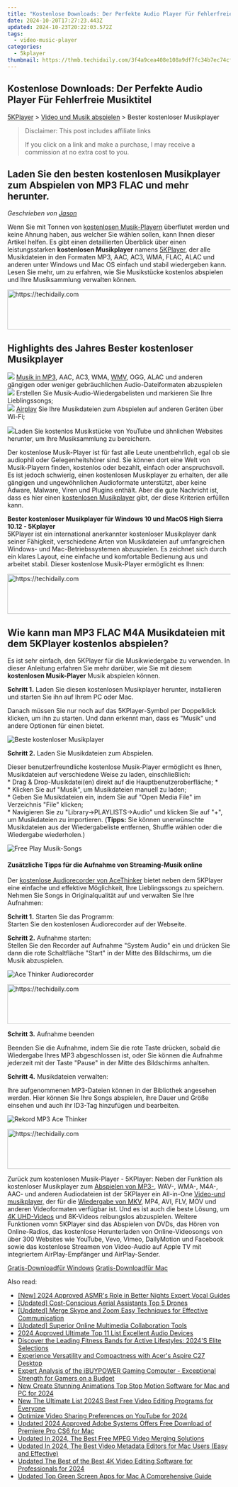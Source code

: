 ```yaml
---
title: "Kostenlose Downloads: Der Perfekte Audio Player Für Fehlerfreie Musiktitel"
date: 2024-10-20T17:27:23.443Z
updated: 2024-10-23T20:22:03.572Z
tags:
  - video-music-player
categories:
  - 5kplayer
thumbnail: https://thmb.techidaily.com/3f4a9cea408e108a9df7fc34b7ec74cff6096437b55c3dea61e7de438d09b247.jpg
---
```


## Kostenlose Downloads: Der Perfekte Audio Player Für Fehlerfreie Musiktitel

[5KPlayer](https://tools.techidaily.com/5kplayer/products/) \> [Video und Musik abspielen](https://tools.techidaily.com/5kplayer/video-music-player/) \> Bester kostenloser Musikplayer 

>  Disclaimer: This post includes affiliate links
>
>  If you click on a link and make a purchase, I may receive a commission at no extra cost to you.
>

## Laden Sie den besten kostenlosen Musikplayer zum Abspielen von MP3 FLAC und mehr herunter.

 _Geschrieben von [Jason](https://www.quora.com/profile/Jason-Copper-1)_

Wenn Sie mit Tonnen von [kostenlosen Musik-Playern](https://tools.techidaily.com/5kplayer/video-music-player/) überflutet werden und keine Ahnung haben, aus welcher Sie wählen sollen, kann Ihnen dieser Artikel helfen. Es gibt einen detaillierten Überblick über einen leistungsstarken **kostenlosen Musikplayer**  namens [5KPlayer](https://tools.techidaily.com/5kplayer/products/), der alle Musikdateien in den Formaten MP3, AAC, AC3, WMA, FLAC, ALAC und anderen unter Windows und Mac OS einfach und stabil wiedergeben kann. Lesen Sie mehr, um zu erfahren, wie Sie Musikstücke kostenlos abspielen und Ihre Musiksammlung verwalten können. 

<!-- affiliate ads begin -->
<a href="https://aligracehair.sjv.io/c/5597632/2006946/19272" target="_top" id="2006946">
  <img src="//a.impactradius-go.com/display-ad/19272-2006946" border="0" alt="https://techidaily.com" width="728" height="90"/>
</a>
<img height="0" width="0" src="https://aligracehair.sjv.io/i/5597632/2006946/19272" style="position:absolute;visibility:hidden;" border="0" />
<!-- affiliate ads end -->

## Highlights des Jahres Bester kostenloser Musikplayer

![](https://www.5kplayer.com/video-music-player-de/../video-music-player/img/check-mp-0224.png) [Musik in MP3](https://tools.techidaily.com/5kplayer/video-music-player/), AAC, AC3, WMA, [WMV](https://tools.techidaily.com/5kplayer/video-music-player/), OGG, ALAC und anderen gängigen oder weniger gebräuchlichen Audio-Dateiformaten abzuspielen  
![](https://www.5kplayer.com/video-music-player-de/../video-music-player/img/check-mp-0224.png) Erstellen Sie Musik-Audio-Wiedergabelisten und markieren Sie Ihre Lieblingssongs;  
![](https://www.5kplayer.com/video-music-player-de/../video-music-player/img/check-mp-0224.png) [Airplay](https://tools.techidaily.com/5kplayer/airplay/) Sie Ihre Musikdateien zum Abspielen auf anderen Geräten über Wi-Fi;   

![](https://www.5kplayer.com/video-music-player-de/../video-music-player/img/check-mp-0224.png)Laden Sie kostenlos Musikstücke von YouTube und ähnlichen Websites herunter, um Ihre Musiksammlung zu bereichern. 

Der kostenlose Musik-Player ist für fast alle Leute unentbehrlich, egal ob sie audiophil oder Gelegenheitshörer sind. Sie können dort eine Welt von Musik-Playern finden, kostenlos oder bezahlt, einfach oder anspruchsvoll. Es ist jedoch schwierig, einen kostenlosen Musikplayer zu erhalten, der alle gängigen und ungewöhnlichen Audioformate unterstützt, aber keine Adware, Malware, Viren und Plugins enthält. Aber die gute Nachricht ist, dass es hier einen [kostenlosen Musikplayer](https://tools.techidaily.com/5kplayer/products/) gibt, der diese Kriterien erfüllen kann. 

**Bester kostenloser Musikplayer für Windows 10 und MacOS High Sierra 10.12 - 5Kplayer**  
 5KPlayer ist ein international anerkannter kostenloser Musikplayer dank seiner Fähigkeit, verschiedene Arten von Musikdateien auf umfangreichen Windows- und Mac-Betriebssystemen abzuspielen. Es zeichnet sich durch ein klares Layout, eine einfache und komfortable Bedienung aus und arbeitet stabil. Dieser kostenlose Musik-Player ermöglicht es Ihnen: 

<!-- affiliate ads begin -->
<a href="https://ephamedtechinc.pxf.io/c/5597632/2123509/26400" target="_top" id="2123509">
  <img src="//a.impactradius-go.com/display-ad/26400-2123509" border="0" alt="https://techidaily.com" width="728" height="90"/>
</a>
<img height="0" width="0" src="https://ephamedtechinc.pxf.io/i/5597632/2123509/26400" style="position:absolute;visibility:hidden;" border="0" />
<!-- affiliate ads end -->

## Wie kann man MP3 FLAC M4A Musikdateien mit dem 5KPlayer kostenlos abspielen?

Es ist sehr einfach, den 5KPlayer für die Musikwiedergabe zu verwenden. In dieser Anleitung erfahren Sie mehr darüber, wie Sie mit diesem **kostenlosen Musik-Player** Musik abspielen können.

**Schritt 1.** Laden Sie diesen kostenlosen Musikplayer herunter, installieren und starten Sie ihn auf Ihrem PC oder Mac. 

Danach müssen Sie nur noch auf das 5KPlayer-Symbol per Doppelklick klicken, um ihn zu starten. Und dann erkennt man, dass es "Musik" und andere Optionen für einen bietet. 

![Beste kostenloser Musikplayer](https://www.5kplayer.com/video-music-player-de/../video-music-player/img/free-music-player.jpg) 

**Schritt 2.** Laden Sie Musikdateien zum Abspielen. 

Dieser benutzerfreundliche kostenlose Musik-Player ermöglicht es Ihnen, Musikdateien auf verschiedene Weise zu laden, einschließlich:   
 \* Drag & Drop-Musikdatei(en) direkt auf die Hauptbenutzeroberfläche; \*   
 \* Klicken Sie auf "Musik", um Musikdateien manuell zu laden;   
 \* Geben Sie Musikdateien ein, indem Sie auf "Open Media File" im Verzeichnis "File" klicken;  
 \* Navigieren Sie zu "Library->PLAYLISTS->Audio" und klicken Sie auf "+", um Musikdateien zu importieren. (**Tipps:** Sie können unerwünschte Musikdateien aus der Wiedergabeliste entfernen, Shuffle wählen oder die Wiedergabe wiederholen.)

![Free Play Musik-Songs](https://www.5kplayer.com/video-music-player-de/../video-music-player/img/flac-music-player.jpg) 

#### **Zusätzliche Tipps für die Aufnahme von Streaming-Musik online**

Der [kostenlose Audiorecorder von AceThinker](https://tools.techidaily.com/acethinker/products/) bietet neben dem 5KPlayer eine einfache und effektive Möglichkeit, Ihre Lieblingssongs zu speichern. Nehmen Sie Songs in Originalqualität auf und verwalten Sie Ihre Aufnahmen: 

**Schritt 1\.** Starten Sie das Programm:   
 Starten Sie den kostenlosen Audiorecorder auf der Webseite.

**Schritt 2\.** Aufnahme starten:  
 Stellen Sie den Recorder auf Aufnahme "System Audio" ein und drücken Sie dann die rote Schaltfläche "Start" in der Mitte des Bildschirms, um die Musik abzuspielen. 

![Ace Thinker Audiorecorder](https://www.5kplayer.com/video-music-player-de/../video-music-player/img/ace-thinker-record-music.jpg) 

<!-- affiliate ads begin -->
<a href="https://aligracehair.sjv.io/c/5597632/1902278/19272" target="_top" id="1902278">
  <img src="//a.impactradius-go.com/display-ad/19272-1902278" border="0" alt="https://techidaily.com" width="728" height="90"/>
</a>
<img height="0" width="0" src="https://aligracehair.sjv.io/i/5597632/1902278/19272" style="position:absolute;visibility:hidden;" border="0" />
<!-- affiliate ads end -->

**Schritt 3\.** Aufnahme beenden 

Beenden Sie die Aufnahme, indem Sie die rote Taste drücken, sobald die Wiedergabe Ihres MP3 abgeschlossen ist, oder Sie können die Aufnahme jederzeit mit der Taste "Pause" in der Mitte des Bildschirms anhalten.

**Schritt 4\.** Musikdateien verwalten: 

Ihre aufgenommenen MP3-Dateien können in der Bibliothek angesehen werden. Hier können Sie Ihre Songs abspielen, ihre Dauer und Größe einsehen und auch ihr ID3-Tag hinzufügen und bearbeiten. 

![Rekord MP3 Ace Thinker](https://www.5kplayer.com/video-music-player-de/../video-music-player/img/record-mp3-songs-ace-thinker.jpg) 

<!-- affiliate ads begin -->
<a href="https://appsumo.8odi.net/c/5597632/2144281/7443" target="_top" id="2144281">
  <img src="//a.impactradius-go.com/display-ad/7443-2144281" border="0" alt="https://techidaily.com" width="728" height="90"/>
</a>
<img height="0" width="0" src="https://appsumo.8odi.net/i/5597632/2144281/7443" style="position:absolute;visibility:hidden;" border="0" />
<!-- affiliate ads end -->

Zurück zum kostenlosen Musik-Player - 5KPlayer: Neben der Funktion als kostenloser Musikplayer zum [Abspielen von MP3-](https://tools.techidaily.com/5kplayer/video-music-player/), WAV-, WMA-, M4A-, AAC- und anderen Audiodateien ist der 5KPlayer ein All-in-One [Video-und musikplayer,](https://tools.techidaily.com/5kplayer/video-music-player/) der für die [Wiedergabe von MKV](https://tools.techidaily.com/5kplayer/video-music-player/), MP4, AVI, FLV, MOV und anderen Videoformaten verfügbar ist. Und es ist auch die beste Lösung, um [4K UHD-Videos](https://tools.techidaily.com/5kplayer/video-music-player/) und 8K-Videos reibungslos abzuspielen. Weitere Funktionen vomn 5KPlayer sind das Abspielen von DVDs, das Hören von Online-Radios, das kostenlose Herunterladen von Online-Videosongs von über 300 Websites wie YouTube, Vevo, Vimeo, DailyMotion und Facebook sowie das kostenlose Streamen von Video-Audio auf Apple TV mit integriertem AirPlay-Empfänger und AirPlay-Sender.

[Gratis-Downloadfür Windows](https://tools.techidaily.com/5kplayer/products/) [Gratis-Downloadfür Mac](https://tools.techidaily.com/5kplayer/products/)

<ins class="adsbygoogle"
     style="display:block"
     data-ad-format="autorelaxed"
     data-ad-client="ca-pub-7571918770474297"
     data-ad-slot="1223367746"></ins>

<ins class="adsbygoogle"
     style="display:block"
     data-ad-client="ca-pub-7571918770474297"
     data-ad-slot="8358498916"
     data-ad-format="auto"
     data-full-width-responsive="true"></ins>

<span class="atpl-alsoreadstyle">Also read:</span>
<div><ul>
<li><a href="https://fox-cloud.techidaily.com/new-2024-approved-asmrs-role-in-better-nights-expert-vocal-guides/"><u>[New] 2024 Approved ASMR's Role in Better Nights Expert Vocal Guides</u></a></li>
<li><a href="https://fox-blue.techidaily.com/updated-cost-conscious-aerial-assistants-top-5-drones/"><u>[Updated] Cost-Conscious Aerial Assistants Top 5 Drones</u></a></li>
<li><a href="https://fox-boxes.techidaily.com/updated-merge-skype-and-zoom-easy-techniques-for-effective-communication/"><u>[Updated] Merge Skype and Zoom Easy Techniques for Effective Communication</u></a></li>
<li><a href="https://remote-screen-capture.techidaily.com/updated-superior-online-multimedia-collaboration-tools/"><u>[Updated] Superior Online Multimedia Collaboration Tools</u></a></li>
<li><a href="https://visual-screen-recording.techidaily.com/2024-approved-ultimate-top-11-list-excellent-audio-devices/"><u>2024 Approved Ultimate Top 11 List Excellent Audio Devices</u></a></li>
<li><a href="https://buynow-marvelous.techidaily.com/discover-the-leading-fitness-bands-for-active-lifestyles-2024s-elite-selections/"><u>Discover the Leading Fitness Bands for Active Lifestyles: 2024'S Elite Selections</u></a></li>
<li><a href="https://buynow-reviews.techidaily.com/experience-versatility-and-compactness-with-acers-aspire-c27-desktop/"><u>Experience Versatility and Compactness with Acer's Aspire C27 Desktop</u></a></li>
<li><a href="https://buynow-info.techidaily.com/expert-analysis-of-the-ibuypower-gaming-computer-exceptional-strength-for-gamers-on-a-budget/"><u>Expert Analysis of the iBUYPOWER Gaming Computer - Exceptional Strength for Gamers on a Budget</u></a></li>
<li><a href="https://video-ai-editor.techidaily.com/new-create-stunning-animations-top-stop-motion-software-for-mac-and-pc-for-2024/"><u>New Create Stunning Animations Top Stop Motion Software for Mac and PC for 2024</u></a></li>
<li><a href="https://video-ai-editor.techidaily.com/new-the-ultimate-list-2024s-best-free-video-editing-programs-for-everyone/"><u>New The Ultimate List 2024S Best Free Video Editing Programs for Everyone</u></a></li>
<li><a href="https://facebook-video-footage.techidaily.com/optimize-video-sharing-preferences-on-youtube-for-2024/"><u>Optimize Video Sharing Preferences on YouTube for 2024</u></a></li>
<li><a href="https://video-ai-editor.techidaily.com/updated-2024-approved-adobe-systems-offers-free-download-of-premiere-pro-cs6-for-mac/"><u>Updated 2024 Approved Adobe Systems Offers Free Download of Premiere Pro CS6 for Mac</u></a></li>
<li><a href="https://video-ai-editor.techidaily.com/updated-in-2024-the-best-free-mpeg-video-merging-solutions/"><u>Updated In 2024, The Best Free MPEG Video Merging Solutions</u></a></li>
<li><a href="https://video-ai-editor.techidaily.com/updated-in-2024-the-best-video-metadata-editors-for-mac-users-easy-and-effective/"><u>Updated In 2024, The Best Video Metadata Editors for Mac Users (Easy and Effective)</u></a></li>
<li><a href="https://video-ai-editor.techidaily.com/updated-the-best-of-the-best-4k-video-editing-software-for-professionals-for-2024/"><u>Updated The Best of the Best 4K Video Editing Software for Professionals for 2024</u></a></li>
<li><a href="https://video-ai-editor.techidaily.com/updated-top-green-screen-apps-for-mac-a-comprehensive-guide/"><u>Updated Top Green Screen Apps for Mac A Comprehensive Guide</u></a></li>
</ul></div>

